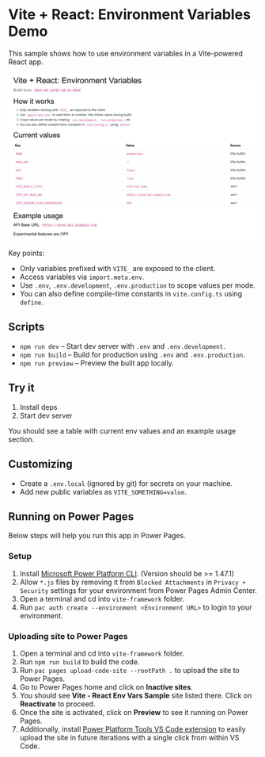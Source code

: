 # Vite + React: Environment Variables Demo

This sample shows how to use environment variables in a Vite-powered React app.

![home.png](home.png)

Key points:

- Only variables prefixed with `VITE_` are exposed to the client.
- Access variables via `import.meta.env`.
- Use `.env`, `.env.development`, `.env.production` to scope values per mode.
- You can also define compile-time constants in `vite.config.ts` using `define`.

## Scripts

- `npm run dev` – Start dev server with `.env` and `.env.development`.
- `npm run build` – Build for production using `.env` and `.env.production`.
- `npm run preview` – Preview the built app locally.

## Try it

1. Install deps
2. Start dev server

You should see a table with current env values and an example usage section.

## Customizing

- Create a `.env.local` (ignored by git) for secrets on your machine.
- Add new public variables as `VITE_SOMETHING=value`.

## Running on Power Pages

Below steps will help you run this app in Power Pages.

### Setup

1. Install [Microsoft Power Platform CLI](https://learn.microsoft.com/power-platform/developer/cli/introduction?tabs=windows#install-microsoft-power-platform-cli). (Version should be >= 1.47.1)
1. Allow `*.js` files by removing it from `Blocked Attachments` in `Privacy + Security` settings for your environment from Power Pages Admin Center.
1. Open a terminal and cd into `vite-framework` folder.
1. Run `pac auth create --environment <Environment URL>` to login to your environment.

### Uploading site to Power Pages

1. Open a terminal and cd into `vite-framework` folder.
1. Run `npm run build` to build the code.
1. Run `pac pages upload-code-site --rootPath .` to upload the site to Power Pages.
1. Go to Power Pages home and click on **Inactive sites**.
1. You should see **Vite - React Env Vars Sample** site listed there. Click on **Reactivate** to proceed.
1. Once the site is activated, click on **Preview** to see it running on Power Pages.
1. Additionally, install [Power Platform Tools VS Code extension](https://aka.ms/power-platform-vscode) to easily upload the site in future iterations with a single click from within VS Code.
